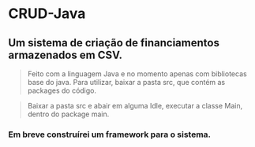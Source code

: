 # CRUD-Java
## Um sistema de criação de financiamentos armazenados em CSV. 
 > Feito com a linguagem Java e no momento apenas com bibliotecas base do java.
Para utilizar, baixar a pasta src, que contém as packages do código.

>Baixar a pasta src e abair em alguma Idle, executar a classe Main, dentro do package main.

### Em breve construírei um framework para o sistema.


